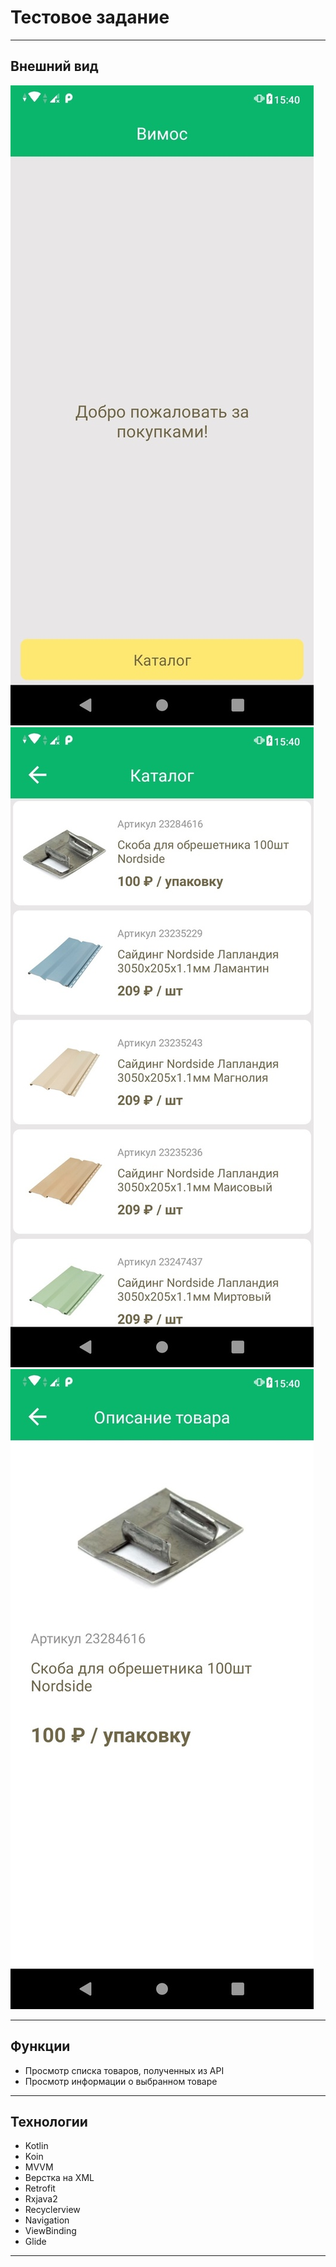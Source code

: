 # Тестовое задание 

___

## Внешний вид ##
![alt text](https://github.com/Viktoriiiii/Test_task/blob/master/welcome_screen.jpg)
![alt text](https://github.com/Viktoriiiii/Test_task/blob/master/catalog_screen.jpg)
![alt text](https://github.com/Viktoriiiii/Test_task/blob/master/product_description_screen.jpg)


___

## Функции ##
* Просмотр списка товаров, полученных из API
* Просмотр информации о выбранном товаре
___

## Технологии ##
* Kotlin
* Koin
* MVVM
* Верстка на XML
* Retrofit
* Rxjava2
* Recyclerview
* Navigation
* ViewBinding
* Glide
___ 
